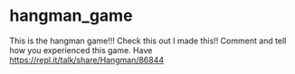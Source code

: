 # hangman_game 
This is the hangman game!!!
Check this out I made this!!
Comment and tell how you experienced this game. Have 
https://repl.it/talk/share/Hangman/86844

